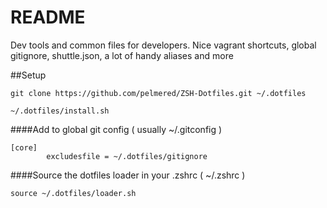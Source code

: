 # README #

Dev tools and common files for developers. Nice vagrant shortcuts, global gitignore, shuttle.json, a lot of handy aliases and more

##Setup

```
git clone https://github.com/pelmered/ZSH-Dotfiles.git ~/.dotfiles

~/.dotfiles/install.sh
```

####Add to global git config ( usually ~/.gitconfig ) 

```
[core]
        excludesfile = ~/.dotfiles/gitignore
```

####Source the dotfiles loader in your .zshrc ( ~/.zshrc )
```
source ~/.dotfiles/loader.sh
```